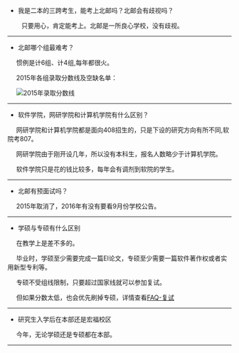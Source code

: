 * 我是二本的三跨考生，能考上北邮吗？北邮会有歧视吗？

&nbsp;&nbsp;&nbsp;&nbsp;&nbsp;&nbsp;&nbsp;&nbsp;只要用心，肯定能考上。北邮是一所良心学校，没有歧视。

------

* 北邮哪个组最难考？

&nbsp;&nbsp;&nbsp;&nbsp;&nbsp;惯例是计6组、计4组,每年都很火。

&nbsp;&nbsp;&nbsp;&nbsp;&nbsp;2015年各组录取分数线及空缺名单：

&nbsp;&nbsp;&nbsp;&nbsp;&nbsp;![2015年录取分数线](https://github.com/BUPT-CS/IGE/blob/master/asset/cutoff%20mark.png)

------

* 软件学院，网研学院和计算机学院有什么区别？

&nbsp;&nbsp;&nbsp;&nbsp;&nbsp;网研学院和计算机学院都是面向408招生的，只是下设的研究方向有所不同,软院考807。

&nbsp;&nbsp;&nbsp;&nbsp;&nbsp;网研学院由于刚开设几年，所以没有本科生，报名人数略少于计算机学院。

&nbsp;&nbsp;&nbsp;&nbsp;&nbsp;软件学院只是花的钱比较多，每年会有调剂到软院的学生。

------

* 北邮有预面试吗？

&nbsp;&nbsp;&nbsp;&nbsp;&nbsp;2015年取消了，2016年有没有要看9月份学校公告。

------

* 学硕与专硕有什么区别

&nbsp;&nbsp;&nbsp;&nbsp;&nbsp;在教学上是差不多的。

&nbsp;&nbsp;&nbsp;&nbsp;&nbsp;毕业时，学硕至少需要完成一篇EI论文，专硕至少需要一篇软件著作权或者实用新型专利等。

&nbsp;&nbsp;&nbsp;&nbsp;&nbsp;专硕不受组线限制，只要超过国家线就可以参加复试。

&nbsp;&nbsp;&nbsp;&nbsp;&nbsp;但如果分数太低，也会优先刷掉专硕，详情查看[FAQ-复试](常见问题/FAQ-复试)


-------

* 研究生入学后在本部还是宏福校区

&nbsp;&nbsp;&nbsp;&nbsp;&nbsp;今年，无论学硕还是专硕都在本部。

------
